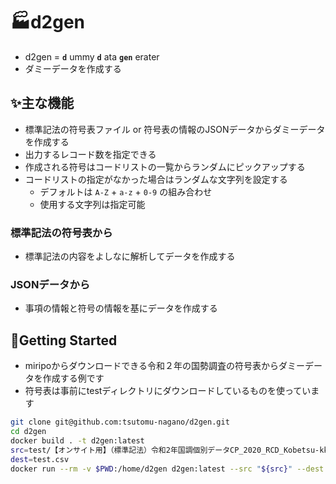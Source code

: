 # 🏭d2gen

- d2gen = **`d`** ummy **`d`** ata **`gen`** erater  
- ダミーデータを作成する

## ✨主な機能

- 標準記法の符号表ファイル or 符号表の情報のJSONデータからダミーデータを作成する
- 出力するレコード数を指定できる
- 作成される符号はコードリストの一覧からランダムにピックアップする
- コードリストの指定がなかった場合はランダムな文字列を設定する
  - デフォルトは `A-Z` + `a-z` + `0-9` の組み合わせ
  - 使用する文字列は指定可能

### 標準記法の符号表から

- 標準記法の内容をよしなに解析してデータを作成する

### JSONデータから

- 事項の情報と符号の情報を基にデータを作成する

## 🚀Getting Started

- miripoからダウンロードできる令和２年の国勢調査の符号表からダミーデータを作成する例です
- 符号表は事前にtestディレクトリにダウンロードしているものを使っています

``` sh
git clone git@github.com:tsutomu-nagano/d2gen.git
cd d2gen
docker build . -t d2gen:latest
src=test/【オンサイト用】（標準記法）令和2年国調個別データCP_2020_RCD_Kobetsu-kk_B(基本集計).xlsx
dest=test.csv
docker run --rm -v $PWD:/home/d2gen d2gen:latest --src "${src}" --dest "${dest}" --rec 5
```
